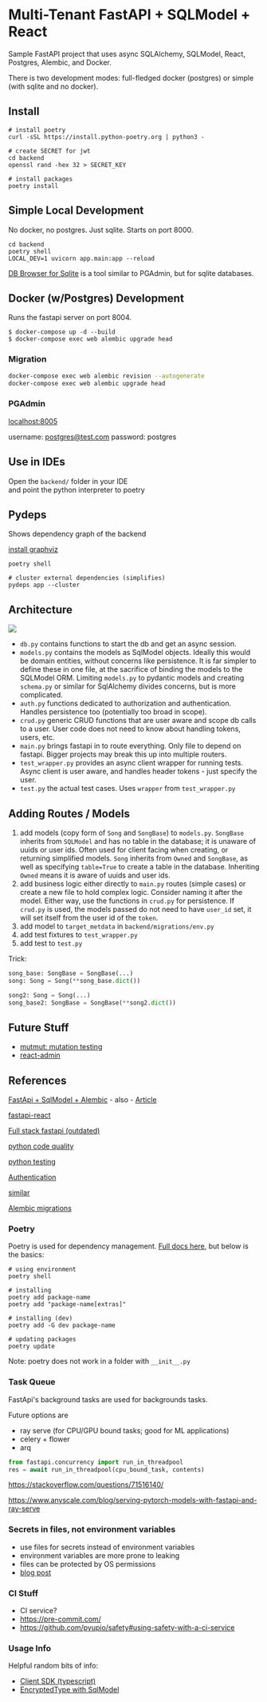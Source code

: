# Multi-Tenant FastAPI + SQLModel + React

Sample FastAPI project that uses async SQLAlchemy, SQLModel, React,
Postgres, Alembic, and Docker.

There is two development modes:
full-fledged docker (postgres) or simple (with sqlite and no docker).

## Install

```shell
# install poetry
curl -sSL https://install.python-poetry.org | python3 -

# create SECRET for jwt
cd backend
openssl rand -hex 32 > SECRET_KEY

# install packages
poetry install
```

## Simple Local Development

No docker, no postgres. Just sqlite. Starts on port 8000.

```shell
cd backend
poetry shell
LOCAL_DEV=1 uvicorn app.main:app --reload
```

[DB Browser for Sqlite](https://sqlitebrowser.org) is a tool similar to PGAdmin,
but for sqlite databases.

## Docker (w/Postgres) Development

Runs the fastapi server on port 8004.

```shell
$ docker-compose up -d --build
$ docker-compose exec web alembic upgrade head
```

### Migration

```sh
docker-compose exec web alembic revision --autogenerate
docker-compose exec web alembic upgrade head
```

### PGAdmin

[localhost:8005](http://localhost:8005)

username: postgres@test.com
password: postgres

## Use in IDEs

Open the `backend/` folder in your IDE  
and point the python interpreter to poetry

## Pydeps

Shows dependency graph of the backend

[install graphviz](https://www.graphviz.org/download/)

```shell
poetry shell

# cluster external dependencies (simplifies)
pydeps app --cluster
```

## Architecture

![](./backend/app.svg)

- `db.py` contains functions to start the db and get an async session.
- `models.py` contains the models as SqlModel objects.
  Ideally this would be domain entities, without concerns
  like persistence. It is far simpler to define these in one file,
  at the sacrifice of binding the models to the SQLModel ORM.
  Limiting `models.py` to pydantic models and creating
  `schema.py` or similar for SqlAlchemy divides concerns,
  but is more complicated.
- `auth.py` functions dedicated to authorization and authentication.
  Handles persistence too (potentially too broad in scope).
- `crud.py` generic CRUD functions that are user aware and scope db calls to a user.
  User code does not need to know about handling tokens, users, etc.
- `main.py` brings fastapi in to route everything. Only file to depend on fastapi.
  Bigger projects may break this up into multiple routers.
- `test_wrapper.py` provides an async client wrapper for running tests.
  Async client is user aware, and handles header tokens - just specify the user.
- `test.py` the actual test cases. Uses `wrapper` from `test_wrapper.py`

## Adding Routes / Models

1. add models (copy form of `Song` and `SongBase`) to `models.py`.
   `SongBase` inherits from `SQLModel` and has no table in the database;
   it is unaware of uuids or user ids. Often used for client facing when
   creating, or returning simplified models.
   `Song` inherits from `Owned` and `SongBase`,
   as well as specifying `table=True` to create a table in the database.
   Inheriting `Owned` means it is aware of uuids and user ids.
2. add business logic either directly to `main.py` routes (simple cases) or
   create a new file to hold complex logic. Consider naming it after the model.
   Either way, use the functions in `crud.py` for persistence. If `crud.py` is used,
   the models passed do not need to have `user_id` set, it will set itself from
   the user id of the `token`.
3. add model to `target_metdata` in `backend/migrations/env.py`
4. add test fixtures to `test_wrapper.py`
5. add test to `test.py`

Trick:

```python
song_base: SongBase = SongBase(...)
song: Song = Song(**song_base.dict())

song2: Song = Song(...)
song_base2: SongBase = SongBase(**song2.dict())
```

## Future Stuff

- [mutmut: mutation testing](https://mutmut.readthedocs.io/en/latest/index.html)
- [react-admin](https://marmelab.com/react-admin/)

## References

[FastApi + SqlModel + Alembic](https://github.com/testdrivenio/fastapi-sqlmodel-alembic) - also - [Article](https://testdriven.io/blog/fastapi-sqlmodel/)

[fastapi-react](https://github.com/Buuntu/fastapi-react)

[Full stack fastapi (outdated)](https://github.com/tiangolo/full-stack-fastapi-postgresql)

[python code quality](https://testdriven.io/blog/python-code-quality/)

[python testing](https://testdriven.io/blog/testing-python/)

[Authentication](https://fastapi.tiangolo.com/tutorial/security/oauth2-jwt)

[similar](https://github.com/keyj9/crud-fastapi-sqlmodel-docker-postgresql-reactjs)

[Alembic migrations](https://stackoverflow.com/questions/68932099/how-to-get-alembic-to-recognise-sqlmodel-database-model)

### Poetry

Poetry is used for dependency management. [Full docs here](https://python-poetry.org/docs/cli/), but below is the basics:

```shell
# using environment
poetry shell

# installing
poetry add package-name
poetry add "package-name[extras]"

# installing (dev)
poetry add -G dev package-name

# updating packages
poetry update
```

Note: poetry does not work in a folder with `__init__.py`

### Task Queue

FastApi's background tasks are used for backgrounds tasks.

Future options are

- ray serve (for CPU/GPU bound tasks; good for ML applications)
- celery + flower
- arq

```python
from fastapi.concurrency import run_in_threadpool
res = await run_in_threadpool(cpu_bound_task, contents)
```

https://stackoverflow.com/questions/71516140/

https://www.anyscale.com/blog/serving-pytorch-models-with-fastapi-and-ray-serve


### Secrets in files, not environment variables

- use files for secrets instead of environment variables
- environment variables are more prone to leaking
- files can be protected by OS permissions
- [blog post](https://blog.diogomonica.com//2017/03/27/why-you-shouldnt-use-env-variables-for-secret-data/)

### CI Stuff

- CI service?
- https://pre-commit.com/
- https://github.com/pyupio/safety#using-safety-with-a-ci-service

### Usage Info

Helpful random bits of info:

- [Client SDK (typescript)](https://fastapi.tiangolo.com/advanced/generate-clients/)
- [EncryptedType with SqlModel](https://github.com/tiangolo/sqlmodel/issues/447)

